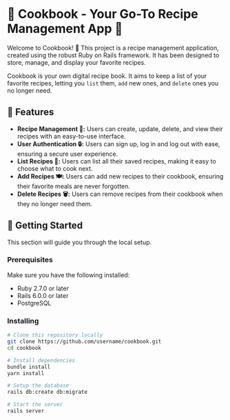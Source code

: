 # 🍳 Cookbook - Your Go-To Recipe Management App 🍳

Welcome to Cookbook! 🚀 This project is a recipe management application, created using the robust Ruby on Rails framework. It has been designed to store, manage, and display your favorite recipes.

Cookbook is your own digital recipe book. It aims to keep a list of your favorite recipes, letting you `list` them, `add` new ones, and `delete` ones you no longer need.

## 🔑 Features

- **Recipe Management 📝:** Users can create, update, delete, and view their recipes with an easy-to-use interface.
- **User Authentication 🔒:** Users can sign up, log in and log out with ease, ensuring a secure user experience.
- **List Recipes 📃:** Users can list all their saved recipes, making it easy to choose what to cook next.
- **Add Recipes 🍽️:** Users can add new recipes to their cookbook, ensuring their favorite meals are never forgotten.
- **Delete Recipes 🗑️:** Users can remove recipes from their cookbook when they no longer need them.

## 🚀 Getting Started

This section will guide you through the local setup.

### Prerequisites

Make sure you have the following installed:

- Ruby 2.7.0 or later
- Rails 6.0.0 or later
- PostgreSQL

### Installing

```bash
# Clone this repository locally
git clone https://github.com/username/cookbook.git
cd cookbook

# Install dependencies
bundle install
yarn install

# Setup the database
rails db:create db:migrate

# Start the server
rails server
